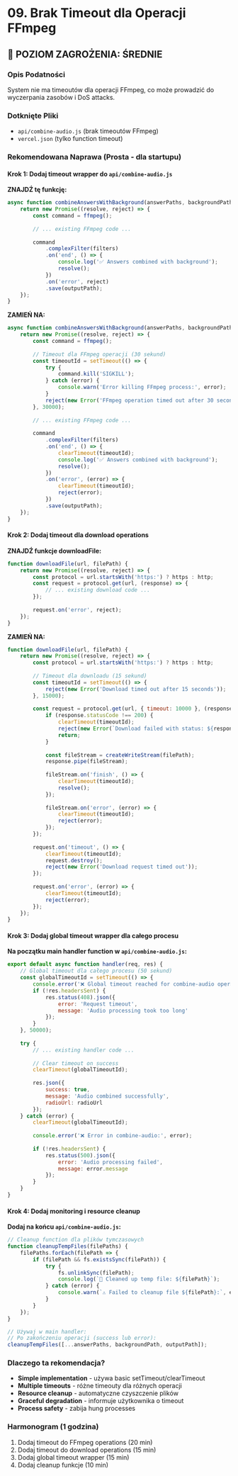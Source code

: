 # 09. Brak Timeout dla Operacji FFmpeg

## 🔶 POZIOM ZAGROŻENIA: ŚREDNIE

### Opis Podatności
System nie ma timeoutów dla operacji FFmpeg, co może prowadzić do wyczerpania zasobów i DoS attacks.

### Dotknięte Pliki
- `api/combine-audio.js` (brak timeoutów FFmpeg)
- `vercel.json` (tylko function timeout)

### Rekomendowana Naprawa (Prosta - dla startupu)

#### Krok 1: Dodaj timeout wrapper do `api/combine-audio.js`

**ZNAJDŹ tę funkcję:**
```javascript
async function combineAnswersWithBackground(answerPaths, backgroundPath, outputPath) {
    return new Promise((resolve, reject) => {
        const command = ffmpeg();
        
        // ... existing FFmpeg code ...
        
        command
            .complexFilter(filters)
            .on('end', () => {
                console.log('✅ Answers combined with background');
                resolve();
            })
            .on('error', reject)
            .save(outputPath);
    });
}
```

**ZAMIEŃ NA:**
```javascript
async function combineAnswersWithBackground(answerPaths, backgroundPath, outputPath) {
    return new Promise((resolve, reject) => {
        const command = ffmpeg();
        
        // Timeout dla FFmpeg operacji (30 sekund)
        const timeoutId = setTimeout(() => {
            try {
                command.kill('SIGKILL');
            } catch (error) {
                console.warn('Error killing FFmpeg process:', error);
            }
            reject(new Error('FFmpeg operation timed out after 30 seconds'));
        }, 30000);
        
        // ... existing FFmpeg code ...
        
        command
            .complexFilter(filters)
            .on('end', () => {
                clearTimeout(timeoutId);
                console.log('✅ Answers combined with background');
                resolve();
            })
            .on('error', (error) => {
                clearTimeout(timeoutId);
                reject(error);
            })
            .save(outputPath);
    });
}
```

#### Krok 2: Dodaj timeout dla download operations

**ZNAJDŹ funkcje downloadFile:**
```javascript
function downloadFile(url, filePath) {
    return new Promise((resolve, reject) => {
        const protocol = url.startsWith('https:') ? https : http;
        const request = protocol.get(url, (response) => {
            // ... existing download code ...
        });
        
        request.on('error', reject);
    });
}
```

**ZAMIEŃ NA:**
```javascript
function downloadFile(url, filePath) {
    return new Promise((resolve, reject) => {
        const protocol = url.startsWith('https:') ? https : http;
        
        // Timeout dla downloadu (15 sekund)
        const timeoutId = setTimeout(() => {
            reject(new Error('Download timed out after 15 seconds'));
        }, 15000);
        
        const request = protocol.get(url, { timeout: 10000 }, (response) => {
            if (response.statusCode !== 200) {
                clearTimeout(timeoutId);
                reject(new Error(`Download failed with status: ${response.statusCode}`));
                return;
            }
            
            const fileStream = createWriteStream(filePath);
            response.pipe(fileStream);
            
            fileStream.on('finish', () => {
                clearTimeout(timeoutId);
                resolve();
            });
            
            fileStream.on('error', (error) => {
                clearTimeout(timeoutId);
                reject(error);
            });
        });
        
        request.on('timeout', () => {
            clearTimeout(timeoutId);
            request.destroy();
            reject(new Error('Download request timed out'));
        });
        
        request.on('error', (error) => {
            clearTimeout(timeoutId);
            reject(error);
        });
    });
}
```

#### Krok 3: Dodaj global timeout wrapper dla całego procesu

**Na początku main handler function w `api/combine-audio.js`:**
```javascript
export default async function handler(req, res) {
    // Global timeout dla całego procesu (50 sekund)
    const globalTimeoutId = setTimeout(() => {
        console.error('❌ Global timeout reached for combine-audio operation');
        if (!res.headersSent) {
            res.status(408).json({ 
                error: 'Request timeout', 
                message: 'Audio processing took too long' 
            });
        }
    }, 50000);
    
    try {
        // ... existing handler code ...
        
        // Clear timeout on success
        clearTimeout(globalTimeoutId);
        
        res.json({
            success: true,
            message: 'Audio combined successfully',
            radioUrl: radioUrl
        });
    } catch (error) {
        clearTimeout(globalTimeoutId);
        
        console.error('❌ Error in combine-audio:', error);
        
        if (!res.headersSent) {
            res.status(500).json({ 
                error: 'Audio processing failed',
                message: error.message 
            });
        }
    }
}
```

#### Krok 4: Dodaj monitoring i resource cleanup

**Dodaj na końcu `api/combine-audio.js`:**
```javascript
// Cleanup function dla plików tymczasowych
function cleanupTempFiles(filePaths) {
    filePaths.forEach(filePath => {
        if (filePath && fs.existsSync(filePath)) {
            try {
                fs.unlinkSync(filePath);
                console.log(`🧹 Cleaned up temp file: ${filePath}`);
            } catch (error) {
                console.warn(`⚠️ Failed to cleanup file ${filePath}:`, error);
            }
        }
    });
}

// Używaj w main handler:
// Po zakończeniu operacji (success lub error):
cleanupTempFiles([...answerPaths, backgroundPath, outputPath]);
```

### Dlaczego ta rekomendacja?
- **Simple implementation** - używa basic setTimeout/clearTimeout
- **Multiple timeouts** - różne timeouty dla różnych operacji
- **Resource cleanup** - automatyczne czyszczenie plików
- **Graceful degradation** - informuje użytkownika o timeout
- **Process safety** - zabija hung processes

### Harmonogram (1 godzina)
1. Dodaj timeout do FFmpeg operations (20 min)
2. Dodaj timeout do download operations (15 min)
3. Dodaj global timeout wrapper (15 min)
4. Dodaj cleanup funkcje (10 min) 